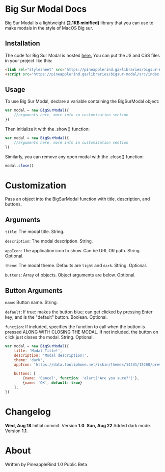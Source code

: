 # Big Sur Modal Docs
Big Sur Modal is a lightweight **(2.1KB minified)** library that you can use to make modals in the style of MacOS Big sur.

## Installation
The code for Big Sur Modal is hosted [here.](https://pineapplerind.ga/libraries/bigsur-modal)
You can put the JS and CSS files in your project like this:

```html
<link rel="stylesheet" src="https://pineapplerind.ga/libraries/bigsur-modal/src/style.css">
<script src="https://pineapplerind.ga/libraries/bigsur-modal/src/index.min.js"></script>
```
## Usage
To use Big Sur Modal, declare a variable containing the BigSurModal object:</p>
```javascript
var modal = new BigSurModal({
    //arguments here, more info in customization section
})
```

Then initialize it with the .show() function:</p>

```javascript
var modal = new BigSurModal({
    //arguments here, more info in customization section
})
```
Similarly, you can remove any open modal with the .close() function:
```javascript
modal.close()
```

# Customization
Pass an object into the BigSurModal function with title, description, and buttons.


## Arguments
`title`: The modal title. String.

`description`: The modal description. String.

`appIcon`: The application icon to show. Can be URL OR path. String. Optional.

`theme`: The modal theme. Defaults are `light` and `dark`. String. Optional.

`buttons`: Array of objects. Object arguments are below. Optional.

## Button Arguments
`name`: Button name. String.

`default`: If true: makes the button blue; can get clicked by pressing Enter key; and is the "default" button. Boolean. Optional.

`function`: If included, specifies the function to call when the button is pressed ALONG WITH CLOSING THE MODAL. If not included, the button on click just closes the modal. String. Optional.


```javascript
var modal = new BigSurModal({
    title: 'Modal Title!', 
    description: 'Modal description!',
    theme: 'dark',  
    appIcon: 'https://data.tooliphone.net/iskin/themes/14241/15260/preview-256.png',
      
    buttons: [
        {name: 'Cancel', function: 'alert("Are you sure?")'}, 
        {name: 'OK', default: true}
    ],
})
```
# Changelog
**Wed, Aug 18** Initial commit. Version **1.0**.
**Sun, Aug 22** Added dark mode. Version **1.1**.

# About
Written by PineappleRind
1.0 Public Beta
